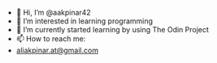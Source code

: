 - 👋 Hi, I’m @aakpinar42
- 👀 I’m interested in learning programming 
- 🌱 I’m currently started learning by using The Odin Project
- 📫 How to reach me:
- aliakpinar.at@gmail.com



